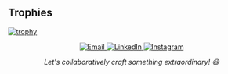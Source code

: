 


## Trophies
[![trophy](https://github-profile-trophy.vercel.app/?username=arinsoni)](https://github.com/yourusername)


<p align="center">
 <a href="https://mail.google.com/mail/?view=cm&fs=1&to=arinsoni.iitb@gmail.com">
        <img src="https://img.shields.io/badge/Email-arinsoni.iitb%40gmail.com-%23D14836?style=flat-square&logo=Gmail&logoColor=white" alt="Email">
 </a>
 <a href="https://www.linkedin.com/in/arin-soni-1bab321ba/">
    <img src="https://img.shields.io/badge/LinkedIn-Connect-%230077B5?style=flat-square&logo=LinkedIn&logoColor=white" alt="LinkedIn">
 </a>
 <a href="[https://www.linkedin.com/in/arin-soni-1bab321ba/](https://www.instagram.com/_arinsoni/)">
    <img src="https://cdn-icons-png.flaticon.com/512/174/174855.png" alt="Instagram">
 </a>
</p>
<p align="center">
  <em>Let's collaboratively craft something extraordinary! 😄</em>
</p>



